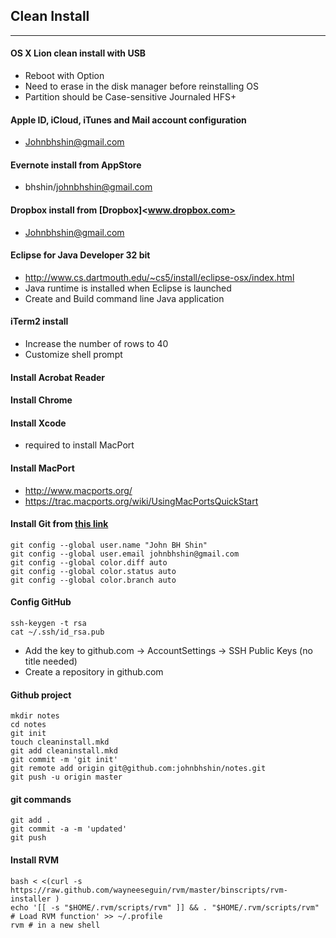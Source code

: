 ## Clean Install
--------------------------------
#### OS X Lion clean install with USB
- Reboot with Option
- Need to erase in the disk manager before reinstalling OS
- Partition should be Case-sensitive Journaled HFS+

#### Apple ID, iCloud, iTunes and Mail account configuration
- Johnbhshin@gmail.com

#### Evernote install from AppStore
- bhshin/johnbhshin@gmail.com

#### Dropbox install from [Dropbox]<www.dropbox.com>
- Johnbhshin@gmail.com

#### Eclipse for Java Developer 32 bit
* http://www.cs.dartmouth.edu/~cs5/install/eclipse-osx/index.html
* Java runtime is installed when Eclipse is launched
* Create and Build command line Java application

#### iTerm2 install
* Increase the number of rows to 40
* Customize shell prompt

#### Install Acrobat Reader
#### Install Chrome
#### Install Xcode
* required to install MacPort

#### Install MacPort
* <http://www.macports.org/> 
* <https://trac.macports.org/wiki/UsingMacPortsQuickStart>

#### Install Git from [this link](http://code.google.com/p/git-osx-installer/)
	git config --global user.name "John BH Shin"
	git config --global user.email johnbhshin@gmail.com
	git config --global color.diff auto
	git config --global color.status auto 
	git config --global color.branch auto

#### Config GitHub
	ssh-keygen -t rsa
	cat ~/.ssh/id_rsa.pub
* Add the key to github.com -> AccountSettings -> SSH Public Keys (no title needed)
* Create a repository in github.com

#### Github project
	mkdir notes
	cd notes
	git init
	touch cleaninstall.mkd
	git add cleaninstall.mkd
	git commit -m 'git init'
	git remote add origin git@github.com:johnbhshin/notes.git
	git push -u origin master

#### git commands
	git add .
	git commit -a -m 'updated'
	git push

#### Install RVM
	bash < <(curl -s https://raw.github.com/wayneeseguin/rvm/master/binscripts/rvm-installer )
	echo '[[ -s "$HOME/.rvm/scripts/rvm" ]] && . "$HOME/.rvm/scripts/rvm" # Load RVM function' >> ~/.profile
	rvm # in a new shell

